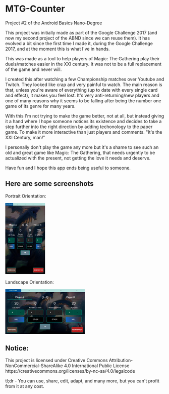 # MTG-Counter
Project #2 of the Android Basics Nano-Degree

This project was initially made as part of the Google Challenge 2017 (and now my second project of the ABND since we can reuse them). It has evolved a bit since the first time I made it, during the Google Challenge 2017, and at the moment this is what I've in hands.

This was made as a tool to help players of Magic: The Gathering play their duels/matches easier in the XXI century. It was not to be a full replacement of the game and never will.

I created this after watching a few Championship matches over Youtube and Twitch. They looked like crap and very painful to watch. The main reason is that, unless you're aware of everything (up to date with every single card and effect), it makes you feel lost. It's very anti-returning/new players and one of many reasons why it seems to be falling after being the number one game of its genre for many years.
 
With this I'm not trying to make the game better, not at all, but instead giving it a hand where I hope someone notices its existence and decides to take a step further into the right direction by adding techonology to the paper game. To make it more interactive than just players and comments. "It's the XXI Century, man!"

I personally don't play the game any more but it's a shame to see such an old and great game like Magic: The Gathering, that needs urgently to be actualized with the present, not getting the love it needs and deserve.
 
Have fun and I hope this app ends being useful to someone.

## Here are some screenshots

<p>Portrait Orientation:</p>
<img src="https://github.com/DFRodri/MTG-Counter/blob/master/screenshots/Screenshot_20180222-203822.png" height="25%" width="25%">


<p>Landscape Orientation:</p>
<img src="https://github.com/DFRodri/MTG-Counter/blob/master/screenshots/Screenshot_20180222-203841.png" width="50%" height="50%">

## Notice:
<p>This project is licensed under Creative Commons Attribution-NonCommercial-ShareAlike 4.0 International Public License
https://creativecommons.org/licenses/by-nc-sa/4.0/legalcode</p>
<p>tl;dr - You can use, share, edit, adapt, and many more, but you can't profit from it at any cost.</p>
